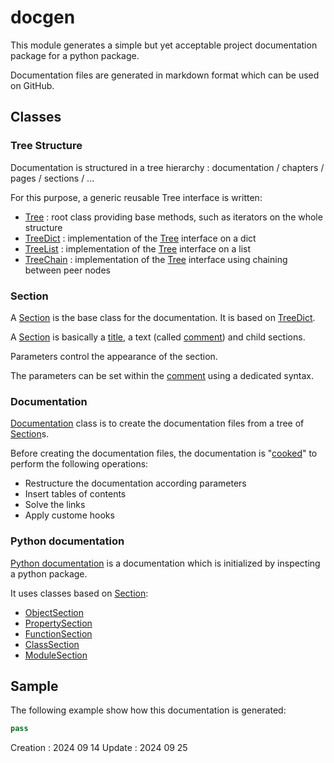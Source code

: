 # docgen

This module generates a simple but yet acceptable project documentation package
for a python package.

Documentation files are generated in markdown format which can be used on GitHub.

## Classes

### Tree Structure

Documentation is structured in a tree hierarchy : documentation / chapters / pages / sections / ...

For this purpose, a generic reusable Tree interface is written:
- [Tree](tree-tree.md) : root class providing base methods, such as iterators on the whole structure
- [TreeDict](tree-treedict.md) : implementation of the [Tree](tree-tree.md) interface on a dict
- [TreeList](tree-treelist.md) : implementation of the [Tree](tree-tree.md) interface on a list
- [TreeChain](tree-treechain.md) : implementation of the [Tree](tree-tree.md) interface using chaining between peer nodes

### Section

A [Section](docum-section.md) is the base class for the documentation. It is based on [TreeDict](tree-treedict.md).

A [Section](docum-section.md) is basically a [title](docum-section.md#title), a text (called [comment](docum-section.md#comment)) and child sections.

Parameters control the appearance of the section.

The parameters can be set within the [comment](docum-section.md#comment) using a dedicated syntax.

### Documentation

[Documentation](docum-documentation.md) class is to create the documentation files from a tree of [Section](docum-section.md)s.

Before creating the documentation files, the documentation is "[cooked](docum-documentation.md#cook)" to perform
the following operations:
- Restructure the documentation according parameters
- Insert tables of contents
- Solve the links
- Apply custome hooks

### Python documentation

[Python documentation](index.md) is a documentation which is initialized by inspecting
a python package.

It uses classes based on [Section](docum-section.md):
- [ObjectSection](pydoc-objectsection.md)
- [PropertySection](pydoc-propertysection.md)
- [FunctionSection](pydoc-functionsection.md)
- [ClassSection](pydoc-classsection.md)
- [ModuleSection](pydoc-modulesection.md)

## Sample

The following example show how this documentation is generated:
    
``` python
pass
````



Creation : 2024 09 14
Update   : 2024 09 25